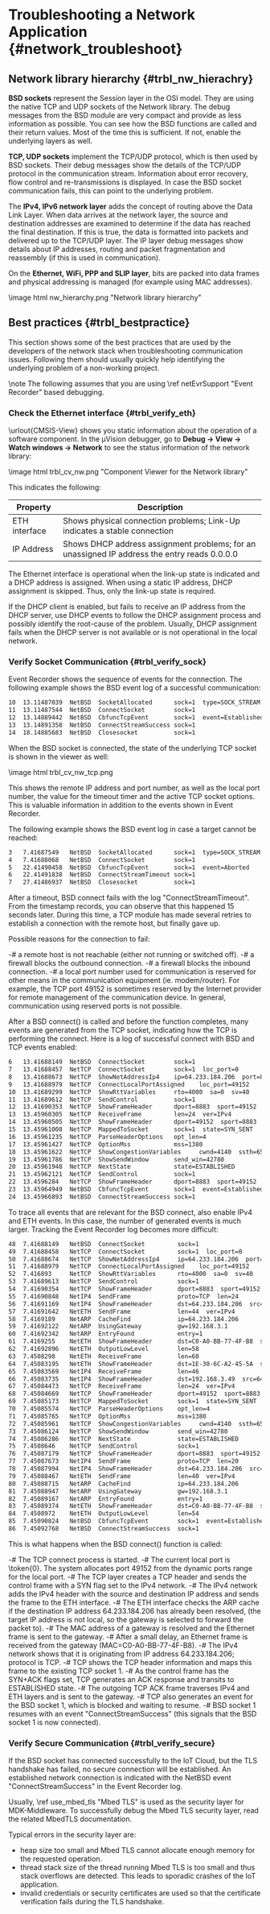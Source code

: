 # Troubleshooting a Network Application {#network_troubleshoot}

## Network library hierarchy {#trbl_nw_hierachry}

**BSD sockets** represent the Session layer in the OSI model.
They are using the native TCP and UDP sockets of the Network library. The debug messages from the BSD module are very compact
and provide as less information as possible. You can see how the BSD functions are called and their return values. Most of
the time this is sufficient. If not, enable the underlying layers as well.

**TCP, UDP sockets** implement the TCP/UDP protocol, which is then used by BSD sockets. Their debug messages show the
details of the TCP/UDP protocol in the communication stream. Information about error recovery, flow control and
re-transmissions is displayed. In case the BSD socket communication fails, this can point to the underlying problem.

The **IPv4, IPv6 network layer** adds the concept of routing above the Data Link Layer. When data arrives at the network
layer, the source and destination addresses are examined to determine if the data has reached the final destination. If this
is true, the data is formatted into packets and delivered up to the TCP/UDP layer. The IP layer debug messages show details
about IP addresses, routing and packet fragmentation and reassembly (if this is used in communication).

On the **Ethernet, WiFi, PPP and SLIP layer**, bits are packed into data frames and physical addressing is managed (for example
using MAC addresses).

\image html nw_hierarchy.png "Network library hierarchy"

## Best practices {#trbl_bestpractice}

This section shows some of the best practices that are used by the developers of the network stack when troubleshooting
communication issues. Following them should usually quickly help identifying the underlying problem of a non-working project.

\note
The following assumes that you are using \ref netEvrSupport "Event Recorder" based debugging.

### Check the Ethernet interface {#trbl_verify_eth}

\urlout{CMSIS-View} shows you static information about the operation of a software component. In the µVision
debugger, go to **Debug -> View -> Watch windows -> Network** to see the status information of the network library:

\image html trbl_cv_nw.png "Component Viewer for the Network library"

This indicates the following:

| Property | Description |
|-----------|-------------|
| ETH interface | Shows physical connection problems; Link-Up indicates a stable connection |
| IP Address| Shows DHCP address assignment problems; for an unassigned IP address the entry reads 0.0.0.0 |

The Ethernet interface is operational when the link-up state is indicated and a DHCP address is assigned. When using a static
IP address, DHCP assignment is skipped. Thus, only the link-up state is required.

If the DHCP client is enabled, but fails to receive an IP address from the DHCP server, use DHCP events to follow the DHCP
assignment process and possibly identify the root-cause of the problem. Usually, DHCP assignment fails when the DHCP server
is not available or is not operational in the local network.

### Verify Socket Communication {#trbl_verify_sock}

Event Recorder shows the sequence of events for the connection. The following example shows the BSD event log of a successful
communication:

```txt
10  13.11487039  NetBSD  SocketAllocated      sock=1  type=SOCK_STREAM
11  13.11487544  NetBSD  ConnectSocket        sock=1
12  13.14889442  NetBSD  CbfuncTcpEvent       sock=1  event=Established
13  13.14891358  NetBSD  ConnectStreamSuccess sock=1
14  18.14885683  NetBSD  Closesocket          sock=1
```

When the BSD socket is connected, the state of the underlying TCP socket is shown in the viewer as well:

\image html trbl_cv_nw_tcp.png

This shows the remote IP address and port number, as well as the local port number, the value for the timeout timer and the
active TCP socket options. This is valuable information in addition to the events shown in Event Recorder.

The following example shows the BSD event log in case a target cannot be reached:

```txt
3   7.41687549   NetBSD  SocketAllocated      sock=1  type=SOCK_STREAM
4   7.41688068   NetBSD  ConnectSocket        sock=1
5   22.41490458  NetBSD  CbfuncTcpEvent       sock=1  event=Aborted
6   22.41491838  NetBSD  ConnectStreamTimeout sock=1
7   27.41486937  NetBSD  Closesocket          sock=1
```

After a timeout, BSD connect fails with the log "ConnectStreamTimeout". From the timestamp records, you can observe that this
happened 15 seconds later. During this time, a TCP module has made several retries to establish a connection with the remote
host, but finally gave up.

Possible reasons for the connection to fail:

-# a remote host is not reachable (either not running or switched off).
-# a firewall blocks the outbound connection.
-# a firewall blocks the inbound connection.
-# a local port number used for communication is reserved for other means in the communication equipment (ie. modem/router).
   For example, the TCP port 49152 is sometimes reserved by the Internet provider for remote management of the communication
   device. In general, communication using reserved ports is not possible.

After a BSD connect() is called and before the function completes, many events are generated from the TCP socket, indicating
how the TCP is performing the connect. Here is a log of successful connect with BSD and TCP events enabled:

```txt
6   13.41688149  NetBSD  ConnectSocket        sock=1
7   13.41688457  NetTCP  ConnectSocket        sock=1  loc_port=0
8   13.41688673  NetTCP  ShowNetAddressIp4    ip=64.233.184.206  port=8883
9   13.41688979  NetTCP  ConnectLocalPortAssigned    loc_port=49152
10  13.41689299  NetTCP  ShowRttVariables     rto=4000  sa=0  sv=40
11  13.41689612  NetTCP  SendControl          sock=1
12  13.41690353  NetTCP  ShowFrameHeader      dport=8883  sport=49152  seq=0x1B35487F  ack=0x00000000  flags=0x02  win=4320  cksum=0x0000
13  13.45960305  NetTCP  ReceiveFrame         len=24  ver=IPv4
14  13.45960505  NetTCP  ShowFrameHeader      dport=49152  sport=8883  seq=0x22F3D202  ack=0x1B354880  flags=0x12  win=42780  cksum=0xF859
15  13.45961008  NetTCP  MappedToSocket       sock=1  state=SYN_SENT
16  13.45961235  NetTCP  ParseHeaderOptions   opt_len=4
17  13.45961427  NetTCP  OptionMss            mss=1380
18  13.45961622  NetTCP  ShowCongestionVariables     cwnd=4140  ssth=65535
19  13.45961786  NetTCP  ShowSendWindow       send_win=42780
20  13.45961948  NetTCP  NextState            state=ESTABLISHED
21  13.45962121  NetTCP  SendControl          sock=1
22  13.4596284   NetTCP  ShowFrameHeader      dport=8883  sport=49152  seq=0x1B354880  ack=0x22F3D203  flags=0x10  win=4320  cksum=0x0000
23  13.45964949  NetBSD  CbfuncTcpEvent       sock=1  event=Established
24  13.45966893  NetBSD  ConnectStreamSuccess sock=1
```

To trace all events that are relevant for the BSD connect, also enable IPv4 and ETH events. In this case, the number of
generated events is much larger. Tracking the Event Recorder log becomes more difficult:

```txt
48  7.41688149   NetBSD  ConnectSocket         sock=1
49  7.41688458   NetTCP  ConnectSocket         sock=1  loc_port=0
50  7.41688674   NetTCP  ShowNetAddressIp4     ip=64.233.184.206  port=8883
51  7.41688979   NetTCP  ConnectLocalPortAssigned    loc_port=49152
52  7.416893     NetTCP  ShowRttVariables      rto=4000  sa=0  sv=40
53  7.41689613   NetTCP  SendControl           sock=1
54  7.41690354   NetTCP  ShowFrameHeader       dport=8883  sport=49152  seq=0x00828ADD  ack=0x00000000  flags=0x02  win=4320  cksum=0x0000
55  7.41690848   NetIP4  SendFrame             proto=TCP  len=24
56  7.41691169   NetIP4  ShowFrameHeader       dst=64.233.184.206  src=192.168.3.49  proto=TCP  id=0x0002  frag=0x4000  len=44
57  7.41691642   NetETH  SendFrame             len=44  ver=IPv4
58  7.4169189    NetARP  CacheFind             ip=64.233.184.206
59  7.41692122   NetARP  UsingGateway          gw=192.168.3.1
60  7.41692342   NetARP  EntryFound            entry=1
61  7.4169255    NetETH  ShowFrameHeader       dst=C0-A0-BB-77-4F-B8  src=1E-30-6C-A2-45-5A  proto=IP4
62  7.41692896   NetETH  OutputLowLevel        len=58
63  7.4508298    NetETH  ReceiveFrame          len=60
64  7.45083195   NetETH  ShowFrameHeader       dst=1E-30-6C-A2-45-5A  src=C0-A0-BB-77-4F-B8  proto=IP4
65  7.45083569   NetIP4  ReceiveFrame          len=46
66  7.45083735   NetIP4  ShowFrameHeader       dst=192.168.3.49  src=64.233.184.206  proto=TCP  id=0x1AB4  frag=0x0000  len=44
67  7.45084473   NetTCP  ReceiveFrame          len=24  ver=IPv4
68  7.45084669   NetTCP  ShowFrameHeader       dport=49152  sport=8883  seq=0x3E8D5ACA  ack=0x00828ADE  flags=0x12  win=42780  cksum=0x2C4D
69  7.45085173   NetTCP  MappedToSocket        sock=1  state=SYN_SENT
70  7.45085574   NetTCP  ParseHeaderOptions    opt_len=4
71  7.45085765   NetTCP  OptionMss             mss=1380
72  7.45085961   NetTCP  ShowCongestionVariables     cwnd=4140  ssth=65535
73  7.45086124   NetTCP  ShowSendWindow        send_win=42780
74  7.45086286   NetTCP  NextState             state=ESTABLISHED
75  7.4508646    NetTCP  SendControl           sock=1
76  7.45087179   NetTCP  ShowFrameHeader       dport=8883  sport=49152  seq=0x00828ADE  ack=0x3E8D5ACB  flags=0x10  win=4320  cksum=0x0000
77  7.45087673   NetIP4  SendFrame             proto=TCP  len=20
78  7.45087994   NetIP4  ShowFrameHeader       dst=64.233.184.206  src=192.168.3.49  proto=TCP  id=0x0003  frag=0x4000  len=40
79  7.45088467   NetETH  SendFrame             len=40  ver=IPv4
80  7.45088715   NetARP  CacheFind             ip=64.233.184.206
81  7.45088947   NetARP  UsingGateway          gw=192.168.3.1
82  7.45089167   NetARP  EntryFound            entry=1
83  7.45089374   NetETH  ShowFrameHeader       dst=C0-A0-BB-77-4F-B8  src=1E-30-6C-A2-45-5A  proto=IP4
84  7.4508972    NetETH  OutputLowLevel        len=54
85  7.45090824   NetBSD  CbfuncTcpEvent        sock=1  event=Established
86  7.45092768   NetBSD  ConnectStreamSuccess  sock=1
```

This is what happens when the BSD connect() function is called:

-# The TCP connect process is started.
-# The current local port is \token{0}. The system allocates port 49152 from the dynamic ports range for the local port.
-# The TCP layer creates a TCP header and sends the control frame with a SYN flag set to the IPv4 network.
-# The IPv4 network adds the IPv4 header with the source and destination IP address and sends the frame to the ETH interface.
-# The ETH interface checks the ARP cache if the destination IP address 64.233.184.206 has already been resolved, (the target
   IP address is not local, so the gateway is selected to forward the packet to).
-# The MAC address of a gateway is resolved and the Ethernet frame is sent to the gateway.
-# After a small delay, an Ethernet frame is received from the gateway (MAC=C0-A0-BB-77-4F-B8).
-# The IPv4 network shows that it is originating from IP address 64.233.184.206; protocol is TCP.
-# TCP shows the TCP header information and maps this frame to the existing TCP socket 1.
-# As the control frame has the SYN+ACK flags set, TCP generates an ACK response and transits to ESTABLISHED state.
-# The outgoing TCP ACK frame traverses IPv4 and ETH layers and is sent to the gateway.
-# TCP also generates an event for the BSD socket 1, which is blocked and waiting to resume.
-# BSD socket 1 resumes with an event "ConnectStreamSuccess" (this signals that the BSD socket 1 is now connected).

### Verify Secure Communication {#trbl_verify_secure}

If the BSD socket has connected successfully to the IoT Cloud, but the TLS handshake has failed, no secure connection will be
established. An established network connection is indicated with the NetBSD event "ConnectStreamSuccess" in the Event
Recorder log.

Usually, \ref use_mbed_tls "Mbed TLS" is used as the security layer for MDK-Middleware. To successfully debug the Mbed TLS
security layer, read the related MbedTLS documentation.

Typical errors in the security layer are:

- heap size too small and Mbed TLS cannot allocate enough memory for the requested operation.
- thread stack size of the thread running Mbed TLS is too small and thus stack overflows are detected. This leads to
  sporadic crashes of the IoT application.
- invalid credentials or security certificates are used so that the certificate verification fails during the TLS handshake.

